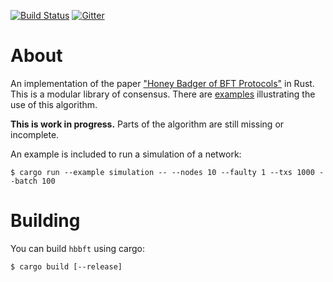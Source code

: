 [![Build Status](https://travis-ci.com/poanetwork/hbbft.svg?branch=master)](https://travis-ci.com/poanetwork/hbbft) 
[![Gitter](https://badges.gitter.im/poanetwork/hbbft.svg)](https://gitter.im/poanetwork/hbbft?utm_source=badge&utm_medium=badge&utm_campaign=pr-badge)

# About

An implementation of the paper
["Honey Badger of BFT Protocols"](https://eprint.iacr.org/2016/199.pdf)
in Rust. This is a modular library of consensus. There are
[examples](./examples/README.md) illustrating the use of this algorithm.

**This is work in progress.** Parts of the algorithm are still missing
or incomplete.

An example is included to run a simulation of a network:

    $ cargo run --example simulation -- --nodes 10 --faulty 1 --txs 1000 --batch 100

# Building

You can build `hbbft` using cargo:

    $ cargo build [--release]

